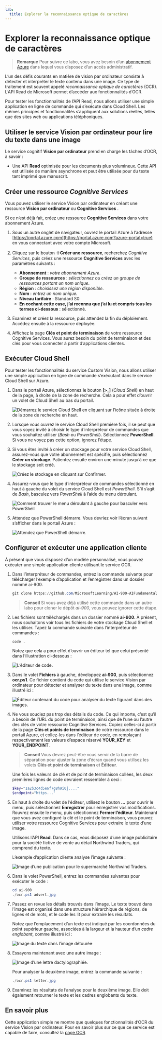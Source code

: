 ```yaml
---
lab:
  title: Explorer la reconnaissance optique de caractères
---
```


# Explorer la reconnaissance optique de caractères

> **Remarque** Pour suivre ce labo, vous avez besoin d’un [abonnement Azure](https://azure.microsoft.com/free?azure-portal=true) dans lequel vous disposez d’un accès administratif.

L’un des défis courants en matière de vision par ordinateur consiste à détecter et interpréter le texte contenu dans une image. Ce type de traitement est souvent appelé *reconnaissance optique de caractères* (OCR). L’API Read de Microsoft permet d’accéder aux fonctionnalités d’OCR. 

Pour tester les fonctionnalités de l’API Read, nous allons utiliser une simple application en ligne de commande qui s’exécute dans Cloud Shell. Les mêmes principes et fonctionnalités s’appliquent aux solutions réelles, telles que des sites web ou applications téléphoniques.

## Utiliser le service Vision par ordinateur pour lire du texte dans une image

Le service cognitif **Vision par ordinateur** prend en charge les tâches d’OCR, à savoir :

- Une API **Read** optimisée pour les documents plus volumineux. Cette API est utilisée de manière asynchrone et peut être utilisée pour du texte tant imprimé que manuscrit.

## Créer une ressource *Cognitive Services*

Vous pouvez utiliser le service Vision par ordinateur en créant une ressource **Vision par ordinateur** ou **Cognitive Services** .

Si ce n’est déjà fait, créez une ressource **Cognitive Services** dans votre abonnement Azure.

1. Sous un autre onglet de navigateur, ouvrez le portail Azure à l’adresse [https://portal.azure.com](https://portal.azure.com?azure-portal=true) en vous connectant avec votre compte Microsoft.

1. Cliquez sur le bouton **&#65291;Créer une ressource**, recherchez *Cognitive Services*, puis créez une ressource **Cognitive Services** avec les paramètres suivants :
    - **Abonnement** : *votre abonnement Azure*.
    - **Groupe de ressources** : *sélectionnez ou créez un groupe de ressources portant un nom unique*.
    - **Région** : *choisissez une région disponible*.
    - **Nom** : *entrez un nom unique.*
    - **Niveau tarifaire** : Standard S0
    - **En cochant cette case, j’ai reconnu que j’ai lu et compris tous les termes ci-dessous** : sélectionné.

1. Examinez et créez la ressource, puis attendez la fin du déploiement. Accédez ensuite à la ressource déployée.

1. Affichez la page **Clés et point de terminaison** de votre ressource Cognitive Services. Vous aurez besoin du point de terminaison et des clés pour vous connecter à partir d’applications clientes.

## Exécuter Cloud Shell

Pour tester les fonctionnalités du service Custom Vision, nous allons utiliser une simple application en ligne de commande s’exécutant dans le service Cloud Shell sur Azure.

1. Dans le portail Azure, sélectionnez le bouton **[>_]** (*Cloud Shell*) en haut de la page, à droite de la zone de recherche. Cela a pour effet d’ouvrir un volet de Cloud Shell au bas du portail. 

    ![Démarrez le service Cloud Shell en cliquant sur l’icône située à droite de la zone de recherche en haut.](media/read-text-computer-vision/powershell-portal-guide-1.png)

1. Lorsque vous ouvrez le service Cloud Shell première fois, il se peut que vous soyez invité à choisir le type d’interpréteur de commandes que vous souhaitez utiliser (*Bash* ou *PowerShell*). Sélectionnez **PowerShell**. Si vous ne voyez pas cette option, ignorez l’étape.  

1. Si vous êtes invité à créer un stockage pour votre service Cloud Shell, assurez-vous que votre abonnement est spécifié, puis sélectionnez **Créer un stockage**. Patientez ensuite environ une minute jusqu’à ce que le stockage soit créé.

    ![Créez le stockage en cliquant sur Confirmer.](media/read-text-computer-vision/powershell-portal-guide-2.png)

1. Assurez-vous que le type d’interpréteur de commandes sélectionné en haut à gauche du volet du service Cloud Shell est *PowerShell*. S’il s’agit de *Bash*, basculez vers *PowerShell* à l’aide du menu déroulant.

    ![Comment trouver le menu déroulant à gauche pour basculer vers PowerShell](media/read-text-computer-vision/powershell-portal-guide-3.png) 

1. Attendez que PowerShell démarre. Vous devriez voir l’écran suivant s’afficher dans le portail Azure :  

    ![Attendez que PowerShell démarre.](media/read-text-computer-vision/powershell-prompt.png) 

## Configurer et exécuter une application cliente

À présent que vous disposez d’un modèle personnalisé, vous pouvez exécuter une simple application cliente utilisant le service OCR.

1. Dans l’interpréteur de commandes, entrez la commande suivante pour télécharger l’exemple d’application et l’enregistrer dans un dossier nommé ai-900.

    ```PowerShell
    git clone https://github.com/MicrosoftLearning/AI-900-AIFundamentals ai-900
    ```

    >**Conseil** Si vous avez déjà utilisé cette commande dans un autre labo pour cloner le dépôt *ai-900*, vous pouvez ignorer cette étape.

1. Les fichiers sont téléchargés dans un dossier nommé **ai-900**. À présent, nous souhaitons voir tous les fichiers de votre stockage Cloud Shell et les utiliser. Tapez la commande suivante dans l’interpréteur de commandes :

    ```PowerShell
    code .
    ```

    Notez que cela a pour effet d’ouvrir un éditeur tel que celui présenté dans l’illustration ci-dessous : 

    ![L’éditeur de code.](media/read-text-computer-vision/powershell-portal-guide-4.png)

1. Dans le volet **Fichiers** à gauche, développez **ai-900**, puis sélectionnez **ocr.ps1**. Ce fichier contient du code qui utilise le service Vision par ordinateur pour détecter et analyser du texte dans une image, comme illustré ici :

    ![Éditeur contenant du code pour analyser du texte figurant dans des images.](media/read-text-computer-vision/ocr-code.png)

1. Ne vous souciez pas trop des détails du code. Ce qui importe, c’est qu’il a besoin de l’URL du point de terminaison, ainsi que de l’une ou l’autre des clés de votre ressource Cognitive Services. Copiez celles-ci à partir de la page **Clés et points de terminaison** de votre ressource dans le portail Azure, et collez-les dans l’éditeur de code, en remplaçant respectivement les valeurs d’espace réservé **YOUR_KEY** et **YOUR_ENDPOINT**.

    > **Conseil** Vous devrez peut-être vous servir de la barre de séparation pour ajuster la zone d’écran quand vous utilisez les volets **Clés et point de terminaison** et **Éditeur**.

    Une fois les valeurs de clé et de point de terminaison collées, les deux premières lignes de code devraient ressembler à ceci :

    ```PowerShell
    $key="1a2b3c4d5e6f7g8h9i0j...."    
    $endpoint="https..."
    ```

1. En haut à droite du volet de l’éditeur, utilisez le bouton **...** pour ouvrir le menu, puis sélectionnez **Enregistrer** pour enregistrer vos modifications. Rouvrez ensuite le menu, puis sélectionnez **Fermer l’éditeur**. Maintenant que vous avez configuré la clé et le point de terminaison, vous pouvez utiliser votre ressource Cognitive Services pour extraire le texte d’une image.

    Utilisons l’API **Read**. Dans ce cas, vous disposez d’une image publicitaire pour la société fictive de vente au détail Northwind Traders, qui comprend du texte.

    L’exemple d’application cliente analyse l’image suivante :

    ![Image d’une publication pour le supermarché Northwind Traders.](media/read-text-computer-vision/advert.jpg)

1. Dans le volet PowerShell, entrez les commandes suivantes pour exécuter le code :

    ```PowerShell
    cd ai-900
    ./ocr.ps1 advert.jpg
    ```

1. Passez en revue les détails trouvés dans l’image. Le texte trouvé dans l’image est organisé dans une structure hiérarchique de régions, de lignes et de mots, et le code les lit pour extraire les résultats.

    Notez que l’emplacement d’un texte est indiqué par les coordonnées du point supérieur gauche, associées à la largeur et la hauteur d’un *cadre englobant*, comme illustré ici :

    ![Image du texte dans l’image détourée](media/read-text-computer-vision/lab-05-bounding-boxes.png)

1. Essayons maintenant avec une autre image :

    ![Image d’une lettre dactylographiée.](media/read-text-computer-vision/letter.jpg)

    Pour analyser la deuxième image, entrez la commande suivante :

    ```PowerShell
    ./ocr.ps1 letter.jpg
    ```

1. Examinez les résultats de l’analyse pour la deuxième image. Elle doit également retourner le texte et les cadres englobants du texte.

## En savoir plus

Cette application simple ne montre que quelques fonctionnalités d’OCR du service Vision par ordinateur. Pour en savoir plus sur ce que ce service est capable de faire, consultez la [page OCR](https://docs.microsoft.com/azure/cognitive-services/computer-vision/overview-ocr).
